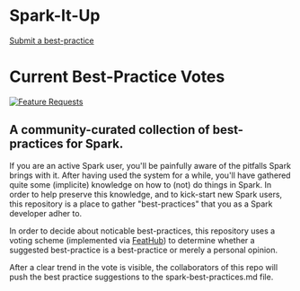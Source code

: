 # Spark-It-Up

[Submit a best-practice](http://feathub.com/prene/SparkItUp)

# Current Best-Practice Votes

[![Feature Requests](http://feathub.com/prene/SparkItUp?format=svg)](http://feathub.com/prene/SparkItUp)

## A community-curated collection of best-practices for Spark. 

If you are an active Spark user, you'll be painfully aware of the pitfalls Spark brings with it. After having used the system for a while, you'll have gathered quite some (implicite) knowledge on how to (not) do things in Spark. In order to help preserve this knowledge, and to kick-start new Spark users, this repository is a place to gather "best-practices" that you as a Spark developer adher to.

In order to decide about noticable best-practices, this repository uses a voting scheme (implemented via [FeatHub](http://www.feathub.com)) to determine whether a suggested best-practice is a best-practice or merely a personal opinion.

After a clear trend in the vote is visible, the collaborators of this repo will push the best practice suggestions to the spark-best-practices.md file.
